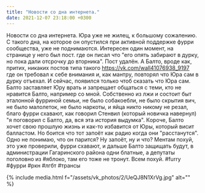 ```yaml
---
title: "Новости со дна интернета."
date: 2021-12-07 23:18:00 +0300
---
```


Новости со дна интернета.
Юра уже не жилец, к большому сожалению. С такого дна, на которое он опустился при активной поддержке фурри сообщества, уже не поднимаются.
Интересен один момент, на странице у него был пост. где он писал что "его опять забирают в дурку, но пока дали отсрочку до вторника". Пост удалён. А Балто, вроде как, притих, никаких постов типа такого https://vk.com/wall41076938_9197 где он требовал к себе внимания и, как мантру, повторял что Юра сам в дурку отъехал. И сейчас, появился только чтоб сказать что Юра сам. Балто заставляет Юру врать и запрещает общаться с теми, кто не нравится Балто, например со мной. Собственно из лжи и состоит быт эталонной фурриной семьи, не было собакоебли, не было скрытия вич, не было малолеток, не было наркоты, и яйца никто никому не резал, благо фурри схавают, как говорил Стенвил (который новичка навернул) "я поговорил с Балто, да, вся эта история выдумка".
Короче, Балто хочет свою прошлую жизнь и как-то избавится от Юры, который висит балластом. Но боится что тот запоёт как радио когда они "расстанутся". Одно не понимаю, что он парится? Ну запоёт, ну и что? Ментам похуй, это уже проверили, фурри схавают, и дальше Балто защищать будут, в администрации Гагаринского района одни блатные, а депутаты поголовно из #яблоко, там его тоже не тронут. Всем похуй.
#furry #фурри #ркн #лгбт #трансы

{% include media.html f="/assets/vk_photos/2/UeQJ8N1XrVg.jpg" alt="" %}
